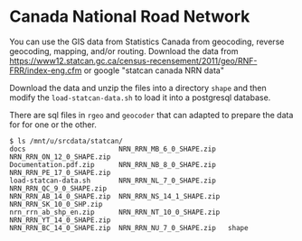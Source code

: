 # Canada National Road Network

You can use the GIS data from Statistics Canada from geocoding, reverse geocoding, mapping, and/or routing. Download the data from https://www12.statcan.gc.ca/census-recensement/2011/geo/RNF-FRR/index-eng.cfm or google "statcan canada NRN data"

Download the data and unzip the files into a directory ``shape`` and then modify the ``load-statcan-data.sh`` to load it into a postgresql database.

There are sql files in ``rgeo`` and ``geocoder`` that can adapted to prepare the data for for one or the other.

```
$ ls /mnt/u/srcdata/statcan/
docs                       NRN_RRN_MB_6_0_SHAPE.zip   NRN_RRN_ON_12_0_SHAPE.zip
Documentation.pdf.zip      NRN_RRN_NB_8_0_SHAPE.zip   NRN_RRN_PE_17_0_SHAPE.zip
load-statcan-data.sh       NRN_RRN_NL_7_0_SHAPE.zip   NRN_RRN_QC_9_0_SHAPE.zip
NRN_RRN_AB_14_0_SHAPE.zip  NRN_RRN_NS_14_1_SHAPE.zip  NRN_RRN_SK_10_0_SHP.zip
nrn_rrn_ab_shp_en.zip      NRN_RRN_NT_10_0_SHAPE.zip  NRN_RRN_YT_14_0_SHAPE.zip
NRN_RRN_BC_14_0_SHAPE.zip  NRN_RRN_NU_7_0_SHAPE.zip   shape
```

